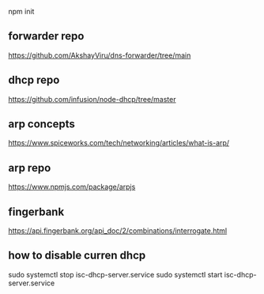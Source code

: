 npm init

## forwarder repo
https://github.com/AkshayViru/dns-forwarder/tree/main

## dhcp repo
https://github.com/infusion/node-dhcp/tree/master

## arp concepts 
https://www.spiceworks.com/tech/networking/articles/what-is-arp/

## arp repo
https://www.npmjs.com/package/arpjs

## fingerbank 
https://api.fingerbank.org/api_doc/2/combinations/interrogate.html

## how to disable curren dhcp
sudo systemctl stop isc-dhcp-server.service
sudo systemctl start isc-dhcp-server.service

